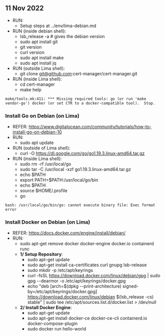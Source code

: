 ## 11 Nov 2022

- RUN:
  - Setup steps at ../env/lima-debian.md
- RUN (inside debian shell):
  - lsb_release -a # gives the debian version 
  - sudo apt install git
  - git version
  - curl version
  - sudo apt install make
  - sudo apt install jq
- RUN (outside Lima shell):
  - git clone git@github.com:cert-manager/cert-manager.git
- RUN (inside Lima shell):
  - cd cert-manager
  - make help
```shell
make/tools.mk:411: *** Missing required tools: go (or run 'make vendor-go') docker (or set CTR to a docker-compatible tool).  Stop.
```

### Install Go on Debian (on Lima)
- REFER: https://www.digitalocean.com/community/tutorials/how-to-install-go-on-debian-10
- RUN:
  - sudo apt update
- RUN (outside of Lima shell):
  - curl -O https://dl.google.com/go/go1.19.3.linux-amd64.tar.gz
- RUN (inside Lima shell):
  - sudo rm -rf /usr/local/go
  - sudo tar -C /usr/local -xzf go1.19.3.linux-amd64.tar.gz
  - echo $PATH
  - export PATH=$PATH:/usr/local/go/bin
  - echo $PATH
  - source $HOME/.profile
  - go
```shell
bash: /usr/local/go/bin/go: cannot execute binary file: Exec format error
```


### Install Docker on Debian (on Lima)
- REFER: https://docs.docker.com/engine/install/debian/
- RUN:
  - sudo apt-get remove docker docker-engine docker.io containerd runc
  - **1/ Setup Repository**:
    - sudo apt-get update
    - sudo apt-get install ca-certificates curl gnupg lsb-release
    - sudo mkdir -p /etc/apt/keyrings
    - curl -fsSL https://download.docker.com/linux/debian/gpg | sudo gpg --dearmor -o /etc/apt/keyrings/docker.gpg
    - echo "deb [arch=$(dpkg --print-architecture) signed-by=/etc/apt/keyrings/docker.gpg] https://download.docker.com/linux/debian $(lsb_release -cs) stable" | sudo tee /etc/apt/sources.list.d/docker.list > /dev/null
  - **2/ Install Docker Engine**:
    - sudo apt-get update
    - sudo apt-get install docker-ce docker-ce-cli containerd.io docker-compose-plugin
    - sudo docker run hello-world
